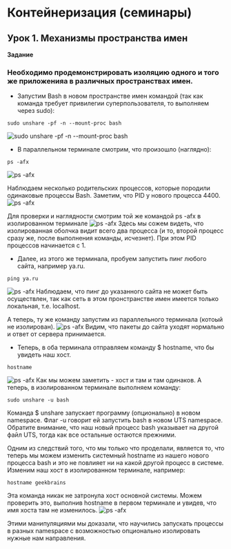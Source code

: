# Контейнеризация (семинары)
## Урок 1. Механизмы пространства имен
**Задание**
### Необходимо продемонстрировать изоляцию одного и того же приложенияa в различных пространствах имен.
* Запустим Bash в новом пространстве имен командой (так как команда требует привилегии суперпользователя, то выполняем через sudo):
```
sudo unshare -pf -n --mount-proc bash
```
![sudo unshare -pf -n --mount-proc bash](https://raw.githubusercontent.com/Terekhov-A-S/Containerization-Seminar_1/main/source/19-21-02.png)


* В параллельном терминале смотрим, что произошло (наглядно):
```
ps -afx
```
![ps -afx](https://raw.githubusercontent.com/Terekhov-A-S/Containerization-Seminar_1/main/source/19-23-13.png)

Наблюдаем несколько родительских процессов, которые породили одинаковые процессы Bash. Заметим, что PID у нового процесса 4400.
![ps -afx](https://raw.githubusercontent.com/Terekhov-A-S/Containerization-Seminar_1/main/source/19-22-19.png)

Для проверки и наглядности смотрим той же командой ps -afx в изолированном терминале
![ps -afx](https://raw.githubusercontent.com/Terekhov-A-S/Containerization-Seminar_1/main/source/19-23-48.png)
Здесь мы сожем видеть, что изолированная оболчка видит всего два процесса (и то, второй процесс сразу же, после выполнения команды, исчезнет). При этом PID процессов начинается с 1.


* Далее, из этого же терминала, пробуем запустить пинг любого сайта, например ya.ru.
```
ping ya.ru
```
 ![ps -afx](https://raw.githubusercontent.com/Terekhov-A-S/Containerization-Seminar_1/main/source/19-27-21.png)
 Наблюдаем, что пинг до указанного сайта не может быть осуществлен, так как сеть в этом пронстранстве имен имеется только локальная, т.е. localhost.


А теперь, ту же команду запустим из параллельного терминала (котоый не изолирован).
![ps -afx](https://raw.githubusercontent.com/Terekhov-A-S/Containerization-Seminar_1/main/source/19-27-46.png)
Видим, что пакеты до сайта уходят нормально и ответ от сервера принимается.


* Теперь, в оба терминала отправляем команду $ hostname, что бы увидеть наш хост.
```
hostname
```
![ps -afx](https://raw.githubusercontent.com/Terekhov-A-S/Containerization-Seminar_1/main/source/20-00-38.png)
Как мы можем заметить - хоcт и там и там одинаков. А теперь, в изолированном терминале выполняем команду:
```
sudo unshare -u bash
```
Команда $ unshare запускает программу (опционально) в новом namespace. Флаг -u говорит ей запустить bash в новом UTS namespace. Обратите внимание, что наш новый процесс bash указывает на другой файл UTS, тогда как все остальные остаются прежними. 

Одним из следствий того, что мы только что проделали, является то, что теперь мы можем изменить системный hostname из нашего нового процесса bash и это не повлияет ни на какой другой процесс в системе. 
Изменим наш хост в изолированном терминале, например:
```
hostname geekbrains
```
Эта команда никак не затронула хост основной системы. Можем проверить это, выполнив hostname в первом терминале и увидев, что имя хоста там не изменилось.
![ps -afx](https://raw.githubusercontent.com/Terekhov-A-S/Containerization-Seminar_1/main/source/20-05-01.png)


Этими манипуляциями мы доказали, что научились запускать процессы в разных namespace с возможностью опционально изолировать нужные нам направления.
